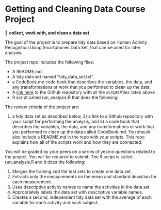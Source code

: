# Getting and Cleaning Data Course Project
:goal_net: **collect, work with, and clean a data set**

The goal of the project is to prepare tidy data based on Human Activity Recognition Using Smartphones Data Set, that can be used for later analysis. 

The project repo includes the following files: 

* A README.md 
* A tidy data set named "tidy_data_set.txt".
* a CodeBook.md code book that describes the variables, the data, and any transformations or work that you performed to clean up the data.
* A [link here](https://github.com/DarkoJs/Getting-and-Cleaning-Data-Course-Project) to the Github repository with all the scripts/files listed above
* R script called run_analysis.R that does the following:





The review criteria of the project are: 

1) a tidy data set as described below, 2) a link to a Github repository with your script for performing the analysis, and 3) a code book that describes the variables, the data, and any transformations or work that you performed to clean up the data called CodeBook.md. You should also include a README.md in the repo with your scripts. This repo explains how all of the scripts work and how they are connected.



You will be graded by your peers on a series of yes/no questions related to the project. You will be required to submit: 
The R script is called run_analysis.R and it does the following: 

1. Merges the training and the test sets to create one data set.
2. Extracts only the measurements on the mean and standard deviation for each measurement. 
3. Uses descriptive activity names to name the activities in the data set
4. Appropriately labels the data set with descriptive variable names. 
5. Creates a second, independent tidy data set with the average of each variable for each activity and each subject.
